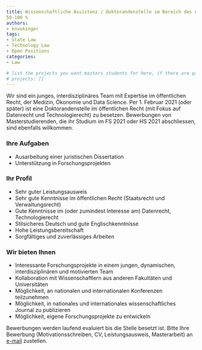 ```yaml
---
title: Wissenschaftliche Assistenz / Doktorandenstelle im Bereich des öffentlichen Rechts (Schwerpunkt Staatsrecht, Datenrecht, Technologierecht)
50-100 %
authors:
- knvokinger
tags: 
- State Law
- Technology Law
- Open Positions
categories:
- Law

# list the projects you want masters students for here, if there are pages for them
# projects: []
---
```


Wir sind ein junges, interdisziplinäres Team mit Expertise im öffentlichen Recht, der Medizin, Ökonomie und Data Science. Per 1. Februar 2021 (oder später) ist eine Doktorandenstelle im öffentlichen Recht (mit Fokus auf Datenrecht und Technologierecht) zu besetzen. Bewerbungen von Masterstudierenden, die ihr Studium im FS 2021 oder HS 2021 abschliessen, sind ebenfalls willkommen.

### Ihre Aufgaben

- Ausarbeitung einer juristischen Dissertation
- Unterstützung in Forschungsprojekten

### Ihr Profil

- Sehr guter Leistungsausweis
- Sehr gute Kenntnisse im öffentlichen Recht (Staatsrecht und Verwaltungsrecht)
- Gute Kenntnisse im (oder zumindest Interesse am) Datenrecht, Technologierecht
- Stilsicheres Deutsch und gute Englischkenntnisse
- Hohe Leistungsbereitschaft
- Sorgfältiges und zuverlässiges Arbeiten

### Wir bieten Ihnen

- Interessante Forschungsprojekte in einem jungen, dynamischen, interdisziplinären und motivierten Team
- Kollaboration mit Wissenschaftlern aus anderen Fakultäten und Universitäten
- Möglichkeit, an nationalen und internationalen Konferenzen teilzunehmen
- Möglichkeit, in nationales und internationales wissenschaftliches Journal zu publizieren
- Möglichkeit, eigene Forschungsprojekte zu entwickeln



Bewerbungen werden laufend evaluiert bis die Stelle besetzt ist. Bitte Ihre Bewerbung (Motivationsschreiben, CV, Leistungsausweis, Masterarbeit) an <a href="#" onclick="u='lst.vokinger'; d='rwi.uzh.ch'; prompt('Copy address to clipboard',u+'@'+d); return false">e-mail</a> zustellen.
